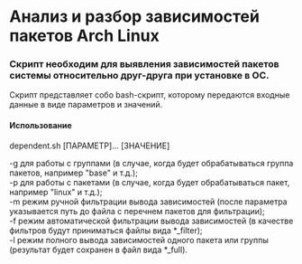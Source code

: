 # Анализ и разбор зависимостей пакетов Arch Linux

### Скрипт необходим для выявления зависимостей пакетов системы относительно друг-друга при установке в ОС.

Скрипт представляет собо bash-скрипт, которому передаются входные данные в виде параметров и значений.

#### Использование

dependent.sh [ПАРАМЕТР]... [ЗНАЧЕНИЕ]

-g    для работы с группами (в случае, когда будет обрабатываться группа пакетов, например "base" и т.д.);  
-p    для работы с пакетами (в случае, когда будет обрабатываться пакет, например "linux" и т.д.);  
-m    режим ручной фильтрации вывода зависимостей (после параметра указывается путь до файла с перечнем пакетов для фильтрации);  
-f    режим автоматической фильтрации вывода зависимостей (в качестве фильтров будут приниматься файлы вида *_filter);  
-l    режим полного вывода зависимостей одного пакета или группы (результат будет сохранен в файл вида *_full).

